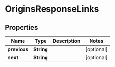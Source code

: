 

# OriginsResponseLinks


## Properties

| Name | Type | Description | Notes |
|------------ | ------------- | ------------- | -------------|
|**previous** | **String** |  |  [optional] |
|**next** | **String** |  |  [optional] |



